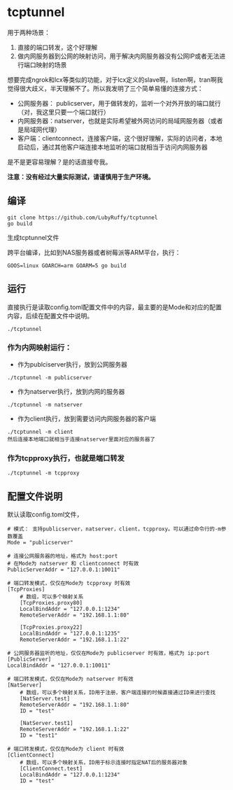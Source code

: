 # tcptunnel
用于两种场景：
1. 直接的端口转发，这个好理解
2. 做内网服务器到公网的映射访问，用于解决内网服务器没有公网IP或者无法进行端口映射的场景

想要完成ngrok和lcx等类似的功能，对于lcx定义的slave啊，listen啊，tran啊我觉得很大歧义，半天理解不了。所以我发明了三个简单易懂的连接方式：
* 公网服务器： publicserver，用于做转发的，监听一个对外开放的端口就行（对，我这里只要一个端口就行）
* 内网服务器：natserver，也就是实际希望被外网访问的局域网服务器（或者是局域网代理）
* 客户端：clientconnect，连接客户端，这个很好理解，实际的访问者，本地启动后，通过其他客户端连接本地监听的端口就相当于访问内网服务器

是不是更容易理解？是的话直接夸我。

**注意：没有经过大量实际测试，请谨慎用于生产环境。**

## 编译
```
git clone https://github.com/LubyRuffy/tcptunnel
go build
```
生成tcptunnel文件

跨平台编译，比如到NAS服务器或者树莓派等ARM平台，执行：
```
GOOS=linux GOARCH=arm GOARM=5 go build
```

## 运行
直接执行是读取config.toml配置文件中的内容，最主要的是Mode和对应的配置内容，后续在配置文件中说明。
```
./tcptunnel 
```

### 作为内网映射运行：
- 作为publciserver执行，放到公网服务器
```
./tcptunnel -m publicserver
```
- 作为natserver执行，放到内网的服务器
```
./tcptunnel -m natserver
```
- 作为client执行，放到需要访问内网服务器的客户端
```
./tcptunnel -m client
然后连接本地端口就相当于连接natserver里面对应的服务器了
```

### 作为tcpproxy执行，也就是端口转发
```
./tcptunnel -m tcpproxy
```

## 配置文件说明
默认读取config.toml文件，
```
# 模式： 支持publicserver，natserver，client，tcpproxy。可以通过命令行的-m参数覆盖
Mode = "publicserver"

# 连接公网服务器的地址，格式为 host:port
# 在Mode为 natserver 和 clientconnect 时有效
PublicServerAddr = "127.0.0.1:10011"

# 端口转发模式，仅仅在Mode为 tcpproxy 时有效
[TcpProxies]
    # 数组，可以多个映射关系
    [TcpProxies.proxy80]
    LocalBindAddr = "127.0.0.1:1234"
    RemoteServerAddr = "192.168.1.1:80"

    [TcpProxies.proxy22]
    LocalBindAddr = "127.0.0.1:1235"
    RemoteServerAddr = "192.168.1.1:22"

# 公网服务器监听的地址，仅仅在Mode为 publicserver 时有效，格式为 ip:port
[PublicServer]
LocalBindAddr = "127.0.0.1:10011"

# 端口转发模式，仅仅在Mode为 natserver 时有效
[NatServer]
    # 数组，可以多个映射关系，ID用于注册，客户端连接的时候直接通过ID来进行查找
    [NatServer.test]
    RemoteServerAddr = "192.168.1.1:80"
    ID = "test"

    [NatServer.test1]
    RemoteServerAddr = "192.168.1.1:22"
    ID = "test1"
    
# 端口转发模式，仅仅在Mode为 client 时有效
[ClientConnect]
    # 数组，可以多个映射关系，ID用于标示连接时指定NAT后的服务器对象
    [ClientConnect.test]
    LocalBindAddr = "127.0.0.1:1234"
    ID = "test"
```
